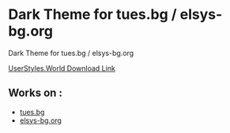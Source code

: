 # Dark Theme for tues.bg / elsys-bg.org
Dark Theme for tues.bg / elsys-bg.org

[UserStyles.World Download Link](https://userstyles.world/style/2687/dark-theme-for-tues-bg-elsys-bg-org)

## Works on :
- [tues.bg](https://www.tues.bg/)
- [elsys-bg.org](https://elsys-bg.org/)
